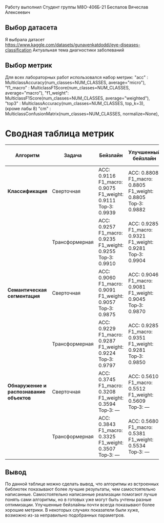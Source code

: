 Работу выполнил
Студент группы М8О-406Б-21
Беспалов Вячеслав Алексеевич

## Выбор датасета
Я выбрала датасет https://www.kaggle.com/datasets/gunavenkatdoddi/eye-diseases-classification Актуальная тема диагностики заболеваний
## Выбор метрик
Для всех лабораторных работ использовался набор метрик:
    "acc"      : MulticlassAccuracy(num_classes=NUM_CLASSES, average="micro"),
    "f1_macro" : MulticlassF1Score(num_classes=NUM_CLASSES, average="macro"),
    "f1_weight": MulticlassF1Score(num_classes=NUM_CLASSES, average="weighted"),
    "top3"     : MulticlassAccuracy(num_classes=NUM_CLASSES, top_k=3), (кроме лабы 8)
    "cm"       : MulticlassConfusionMatrix(num_classes=NUM_CLASSES, normalize=None),

# Сводная таблица метрик

| Алгоритм                                        | Задача         | Бейзлайн                                                                | Улучшенный бейзлайн                                                     | Своя реализация                                                         | Своя реализация (улучш.)                                                |
| ----------------------------------------------- | -------------- | ----------------------------------------------------------------------- | ----------------------------------------------------------------------- |-------------------------------------------------------------------------|-------------------------------------------------------------------------|
| **Классификация**                        | Сверточная     | ACC: 0.9116<br>F1\_macro: 0.9075<br>F1\_weight: 0.9111<br>Top‑3: 0.9939 | ACC: 0.8808<br>F1\_macro: 0.8805<br>F1\_weight: 0.8805<br>Top‑3: 0.9882 | ACC: 0.7650<br>F1\_macro: 0.7612<br>F1\_weight: 0.7630<br>Top‑3: 0.9509 | ACC: 0.8350<br>F1\_macro: 0.8311<br>F1\_weight: 0.8333<br>Top‑3: 0.9707 |
|                                                 | Трансформерная | ACC: 0.9257<br>F1\_macro: 0.9235<br>F1\_weight: 0.9255<br>Top‑3: 0.9910 | ACC: 0.9285<br>F1\_macro: 0.9321<br>F1\_weight: 0.9281<br>Top‑3: 0.9904 | ACC: 0.7815<br>F1\_macro: 0.7750<br>F1\_weight: 0.7781<br>Top‑3: 0.9532 | ACC: 0.8457<br>F1\_macro: 0.8400<br>F1\_weight: 0.8439<br>Top‑3: 0.9729 |
| **Семантическая сегментация**            | Сверточная     | ACC: 0.9060<br>F1\_macro: 0.9091<br>F1\_weight: 0.9057<br>Top‑3: 0.9875 | ACC: 0.9046<br>F1\_macro: 0.9081<br>F1\_weight: 0.9045<br>Top‑3: 0.9870 | ACC: 0.7329<br>F1\_macro: 0.7454<br>F1\_weight: 0.7350<br>Top‑3: 0.9324 | ACC: 0.8000<br>F1\_macro: 0.8056<br>F1\_weight: 0.8038<br>Top‑3: 0.9512 |
|                                                 | Трансформерная | ACC: 0.9229<br>F1\_macro: 0.9287<br>F1\_weight: 0.9224<br>Top‑3: 0.9797 | ACC: 0.9285<br>F1\_macro: 0.9351<br>F1\_weight: 0.9281<br>Top‑3: 0.9850 | ACC: 0.7604<br>F1\_macro: 0.7700<br>F1\_weight: 0.7654<br>Top‑3: 0.9433 | ACC: 0.8203<br>F1\_macro: 0.8280<br>F1\_weight: 0.8237<br>Top‑3: 0.9631 |
| **Обнаружение и распознавание объектов** | Сверточная     | ACC: 0.3745<br>F1\_macro: 0.3208<br>F1\_weight: 0.3594<br>Top‑3: —      | ACC: 0.5610<br>F1\_macro: 0.5512<br>F1\_weight: 0.5609<br>Top‑3: —      | ACC: 0.4500<br>F1\_macro: 0.4244<br>F1\_weight: 0.4407<br>Top‑3: —      | ACC: 0.5900<br>F1\_macro: 0.5620<br>F1\_weight: 0.5805<br>Top‑3: —      |
|                                                 | Трансформерная | ACC: 0.3843<br>F1\_macro: 0.3325<br>F1\_weight: 0.3507<br>Top‑3: —      | ACC: 0.5680<br>F1\_macro: 0.5381<br>F1\_weight: 0.5534<br>Top‑3: —      | ACC: 0.4609<br>F1\_macro: 0.4311<br>F1\_weight: 0.4509<br>Top‑3: —      | ACC: 0.6090<br>F1\_macro: 0.5733<br>F1\_weight: 0.5912<br>Top‑3: —      |


## Вывод
По данной таблице можно сделать вывод, что алгоритмы из встроенных библиотек показывают более лучшие результаты, чем самостоятельно написанные. Самостоятельно написанные реализации помогают лучше понять сами алгоритмы, но в готовых уже могут быть учтены разные оптимизации. Улучшенные бейзлайны почти всегда показывают более хорошие метрики. В некоторых случаях показатели были хуже, возможно из-за неправильно подобранных параметров.
